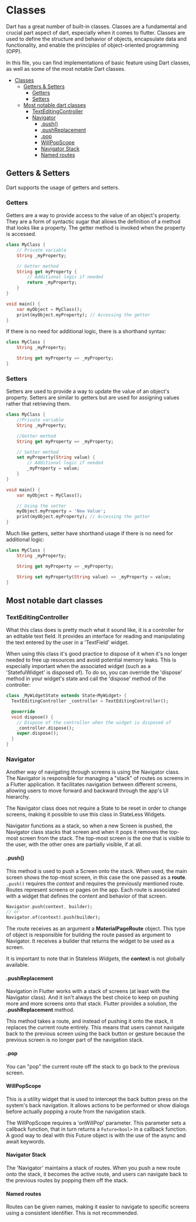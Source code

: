 # Classes

Dart has a great number of built-in classes. Classes are a fundamental and crucial part aspect of dart, especially when it comes to flutter. Classes are used to define the structure and behavior of objects, encapsulate data and functionality, and enable the principles of object-oriented programming (OPP).

In this file, you can find implementations of basic feature using Dart classes, as well as some of the most notable Dart classes.

- [Classes](#classes)
  - [Getters \& Setters](#getters--setters)
    - [Getters](#getters)
    - [Setters](#setters)
  - [Most notable dart classes](#most-notable-dart-classes)
    - [TextEditingController](#texteditingcontroller)
    - [Navigator](#navigator)
      - [.push()](#push)
      - [.pushReplacement](#pushreplacement)
      - [.pop](#pop)
      - [WillPopScope](#willpopscope)
      - [Navigator Stack](#navigator-stack)
      - [Named routes](#named-routes)

## Getters & Setters

Dart supports the usage of getters and setters.

### Getters

Getters are a way to provide access to the value of an object's property. They are a form of syntactic sugar that allows the definition of a method that looks like a property. The getter method is invoked when the property is accessed.

```dart
class MyClass {
    // Private variable
    String _myProperty;

    // Getter method
    String get myProperty {
        // Additional logic if needed
        return _myProperty;
    }
}

void main() {
    var myObject = MyClass();
    print(myObject.myProperty); // Accessing the getter
}
```

If there is no need for additional logic, there is a shorthand syntax:

```dart
class MyClass {
    String _myProperty;

    String get myProperty => _myProperty;
}
```

### Setters

Setters are used to provide a way to update the value of an object's property. Setters are similar to getters but are used for assigning values rather that retrieving them.

```dart
class MyClass {
    //Private variable
    String _myProperty;

    //Getter method
    String get myProperty => _myProperty;

    // Setter method
    set myProperty(String value) {
        // Additional logic if needed
        _myProperty = value;
    }
}

void main() {
    var myObject = MyClass();

    // Using the setter
    myObject.myProperty = 'New Value';
    print(myObject.myProperty); // Accessing the getter
}
```

Much like getters, setter have shorthand usage if there is no need for additional logic:

```dart
class MyClass {
    String _myProperty;

    String get myProperty => _myProperty;

    String set myProperty(String value) => _myProperty = value;
}
```

## Most notable dart classes

### TextEditingController

What this class does is pretty much what it sound like, it is a controller for an editable text field. It provides an interface for reading and manipulating the text entered by the user in a 'TextField' widget.

When using this class it's good practice to dispose of it when it's no longer needed to free up resources and avoid potential memory leaks. This is especially important when the associated widget (such as a 'StatefulWidget' is disposed of). To do so, you can override the 'dispose' method in your widget's state and call the 'dispose' method of the controller:

```dart
class _MyWidgetState extends State<MyWidget> {
  TextEditingController _controller = TextEditingController();

  @override
  void dispose() {
    // Dispose of the controller when the widget is disposed of
    _controller.dispose();
    super.dispose();
  }
}
```
### Navigator

Another way of navigating through screens is using the Navigator class. The Navigator is responsible for managing a "stack" of routes os screens in a Flutter application. It facilitates navigation between different screens, allowing users to move forward and backward through the app's UI hierarchy.

The Navigator class does not require a State to be reset in order to change screens, making it possible to use this class in StateLess Widgets.

Navigator functions as a stack, so when a new Screen is pushed, the Navigator class stacks that screen and when it pops it removes the top-most screen from the stack. The top-most screen is the one that is visible to the user, with the other ones are partially visible, if at all.

#### .push()

This method is used to push a Screen onto the stack. When used, the main screen shows the top-most screen, in this case the one passed as a **route**. ```.push()``` requires the *context* and requires the previously mentioned route. Routes represent screens or pages on the app. Each route is associated with a widget that defines the content and behavior of that screen.

```dart
Navigator.push(context, builder);
// or
Navigator.of(context).push(builder);
```

The route receives as an argument a **MaterialPageRoute** object. This type of object is responsible for building the route passed as argument to Navigator. It receives a builder that returns the widget to be used as a screen.

It is important to note that in Stateless *Widgets*, the **context** is not globally available.

#### .pushReplacement

Navigation in Flutter works with a stack of screens (at least with the Navigator class). And it isn't always the best choice to keep on pushing more and more screens onto that stack. Flutter provides a solution, the **.pushReplacement** method.

This method takes a route, and instead of pushing it onto the stack, it replaces the current route entirely. This means that users cannot navigate back to the previous screen using the back button or gesture because the previous screen is no longer part of the navigation stack.

#### .pop

You can "pop" the current route off the stack to go back to the previous screen.

#### WillPopScope

This is a utility widget that is used to intercept the back button press on the system's back navigation. It allows actions to be performed or show dialogs before actually popping a route from the navigation stack.

The WillPopScope requires a 'onWillPop' parameter. This parameter sets a callback function, that in turn returns a ```Future<bool>``` in a callback function. A good way to deal with this Future object is with the use of the async and await keywords.

#### Navigator Stack

The 'Navigator' maintains a stack of routes. When you push a new route onto the stack, it becomes the active route, and users can navigate back to the previous routes by popping them off the stack.

#### Named routes

Routes can be given names, making it easier to navigate to specific screens using a consistent identifier. This is not recommended.
